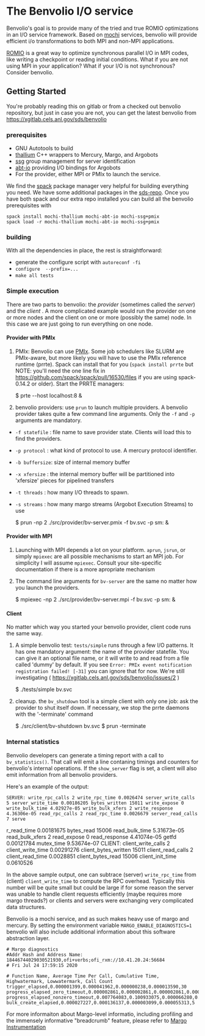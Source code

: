 # The Benvolio I/O service

Benvolio's goal is to provide many of the tried and true ROMIO optimizations in
an I/O service framework.  Based on [mochi](https://press3.mcs.anl.gov/mochi/)
services, benvolio will provide efficient i/o transformations to both MPI and
non-MPI applications.

[ROMIO](https://press3.mcs.anl.gov/romio) is a great way to optimize synchronous
parallel I/O in MPI codes, like writing a checkpoint or reading initial
conditions.  What if you are not using MPI in your application?  What if your
I/O is not synchronous?  Consider benvolio.

## Getting Started

You're probably reading this on gitlab or from a checked out benvolio
repository, but just in case you are not, you can get the latest benvolio from
<https://xgitlab.cels.anl.gov/sds/benvolio>

### prerequisites

* GNU Autotools to build
* [thallium](https://xgitlab.cels.anl.gov/sds/thallium) C++ wrappers to Mercury, Margo, and Argobots
* [ssg](https://xgitlab.cels.anl.gov/sds/ssg) group management for server identification
* [abt-io](https://xgitlab.cels.anl.gov/sds/abt-io/) providing I/O bindings for Argobots
* For the provider, either MPI or PMIx to launch the service.

We find the [spack](https://spack.readthedocs.io/en/latest/) package manager
very helpful for building everything you need.  We have some additional
packages in the [sds-repo](https://xgitlab.cels.anl.gov/sds/sds-repo).  Once
you have both spack and our extra repo installed you can build all the benvolio
prerequisites with

    spack install mochi-thallium mochi-abt-io mochi-ssg+pmix
    spack load -r mochi-thallium mochi-abt-io mochi-ssg+pmix


### building

With all the dependencies in place, the rest is straightforward:

* generate the configure script with `autoreconf -fi`
* `configure  --prefix=...`
* `make all tests`


### Simple execution

There are two parts to benvolio: the _provider_ (sometimes called the _server_)
and the _client_ .  A more complicated example would run the provider on one or
more nodes and the client on one or more (possibly the same) node.  In this
case we are just going to run everything on one node.

#### Provider with PMIx

1. PMIx:  Benvolio can use [PMIx](https://pmix.org/).  Some
job schedulers like SLURM are PMIx-aware, but more likely you will have to use
the PMIx reference runtime (prrte).  Spack can install that for you (`spack
install prrte` but NOTE: you'll need the one line fix in
<https://github.com/spack/spack/pull/16530/files> if you are using spack-0.14.2
or older).  Start the PRRTE managers:

    $ prte --host localhost:8 &

2. benvolio providers:  use `prun` to launch multiple providers.  A benvolio
provider takes quite a few command line arguments.  Only the `-f` and `-p`
arguments are mandatory.
  * `-f statefile` : file name to save provider state.  Clients will load this to find the providers.
  * `-p protocol` : what kind of protocol to use.  A mercury protocol identifier.
  * `-b buffersize`: size of internal memory buffer
  * `-x xfersize`  : the internal memory buffer will be partitioned into 'xfersize' pieces for pipelined transfers
  * `-t threads`   : how many I/O threads to spawn.
  * `-s streams`    : how many margo streams (Argobot Execution Streams) to use


    $ prun -np 2 ./src/provider/bv-server.pmix -f bv.svc -p sm:  &

#### Provider with MPI

1. Launching with MPI depends a lot on your platform.  `aprun`, `jsrun`, or simply
`mpiexec` are all possible mechanisms to start an MPI job.  For simplicity I
will assume `mpiexec`.  Consult your site-specific documentation if there is a
more apropriate mechanism

2. The command line arguments for `bv-server` are the same no matter how you launch the providers.

    $ mpiexec -np 2 ./src/provider/bv-server.mpi -f bv.svc -p sm: &

#### Client

No matter which way you started your benvolio provider, client code runs the same way.

1. A simple benvolio test:  `tests/simple` runs through a few I/O patterns.  It
has one mandatory argument: the name of the provider statefile.  You can give
it an optional file name, or it will write to and read from a file called
'dummy' by default. If you see `Error: PMIx event notification registration
failed! [-31]` you can ignore that for now.  We're still investigating
( <https://xgitlab.cels.anl.gov/sds/benvolio/issues/2> )

   $ ./tests/simple bv.svc


2. cleanup.  the `bv_shutdown` tool is a simple client with only one job: ask
the provider to shut itself down.  If necessary, we stop the prrte daemons with the
'-terminate' command

    $ ./src/client/bv-shutdown bv.svc
    $ prun -terminate


### Internal statistics

Benvolio developers can generate a timing report with a call to
`bv_statistics()`.  That call will emit a line contaning timings and counters
for benvolio's internal operations.  If the `show_server` flag is set, a client
will also emit information from all benvolio providers.

Here's an example of the output:

    SERVER: write_rpc_calls 2 write_rpc_time 0.0026474 server_write_calls 5 server_write_time 0.00186205 bytes_written 15011 write_expose 0 write_bulk_time 4.02927e-05 write_bulk_xfers 2 write_response 4.36306e-05 read_rpc_calls 2 read_rpc_time 0.0026679 server_read_calls 7 serve
r_read_time 0.00181675 bytes_read 15006 read_bulk_time 5.31673e-05 read_bulk_xfers 2 read_expose 0 read_response 4.41074e-05 getfd 0.00121784 mutex_time 9.53674e-07
    CLIENT: client_write_calls 2 client_write_time 0.00291276 client_bytes_written 15011 client_read_calls 2 client_read_time 0.0028851 client_bytes_read 15006 client_init_time 0.0610526

In the above sample output, one can subtrace (server) `write_rpc_time` from
(client) `client_write_time` to compute the RPC overhead.  Typically this
number will be quite small but could be large if for some reason the server was
unable to handle client requests efficiently (maybe requires more margo
threads?) or clients and servers were exchanging very complicated data
structures.

Benvolio is a mochi service, and as such makes heavy use of margo and mercury.
By setting the environment variable `MARGO_ENABLE_DIAGNOSTICS=1` benvolio will
also include additional information about this software abstraction layer.

```
# Margo diagnostics
#Addr Hash and Address Name: 18446744029030521930,ofi+verbs;ofi_rxm://10.41.20.24:56684
# Fri Jul 24 17:59:15 2020

# Function Name, Average Time Per Call, Cumulative Time, Highwatermark, Lowwatermark, Call Count
trigger_elapsed,0.000001399,0.000041962,0.000000238,0.000013590,30
progress_elapsed_zero_timeout,0.000002861,0.000002861,0.000002861,0.000002861,1
progress_elapsed_nonzero_timeout,0.007764083,0.100933075,0.000066280,0.090931177,13
bulk_create_elapsed,0.000027227,0.000136137,0.000003099,0.000055313,5
```

For more informaiton about Margo-level informatio, including profiling and the
immensely informative "breadcrumb" feature, please refer to [Margo
Instrumentation](https://xgitlab.cels.anl.gov/sds/margo/blob/master/doc/instrumentation.md)
